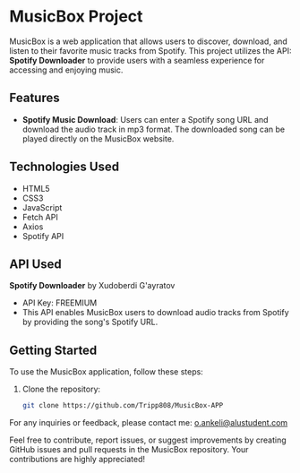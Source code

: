 # MusicBox Project

MusicBox is a web application that allows users to discover, download, and listen to their favorite music tracks from Spotify. This project utilizes the API: **Spotify Downloader** to provide users with a seamless experience for accessing and enjoying music.

## Features

- **Spotify Music Download**: Users can enter a Spotify song URL and download the audio track in mp3 format. The downloaded song can be played directly on the MusicBox website.

## Technologies Used

- HTML5
- CSS3
- JavaScript
- Fetch API
- Axios
- Spotify API

## API Used
 **Spotify Downloader** by Xudoberdi G'ayratov
   - API Key: FREEMIUM
   - This API enables MusicBox users to download audio tracks from Spotify by providing the song's Spotify URL.

## Getting Started

To use the MusicBox application, follow these steps:

1. Clone the repository:
   ```sh
   git clone https://github.com/Tripp808/MusicBox-APP
For any inquiries or feedback, please contact me:
o.ankeli@alustudent.com

Feel free to contribute, report issues, or suggest improvements by creating GitHub issues and pull requests in the MusicBox repository. Your contributions are highly appreciated!


